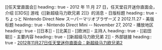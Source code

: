 [[任天堂直面会]]
heading:: true
	- 2012 年 11 月 27 日，任天堂召开迷你直面会，介绍 [[3DS]] 游戏《[[新超级马力欧兄弟 2]]》的消息
	- 日版标题
	  heading:: true
		- ちょっと Nintendo Direct New スーパーマリオブラザーズ 2 2012.11.27
	- 美版标题
	  heading:: true
		- Nintendo Direct Mini -- November 27, 2012
	- 播放地区
	  heading:: true
		- [[日本]]
		- [[北美]]
		- [[欧洲]]
	- 主持人
	  heading:: true
		- [[岩田聪]]
	- 主要内容
	  heading:: true
		- [[新超级马力欧兄弟 2]]
	- 外部链接
	  heading:: true
		- [2012年11月27日任天堂迷你直面会：新超级马力欧兄弟2](https://www.bilibili.com/video/BV1wk4y1o75U/)